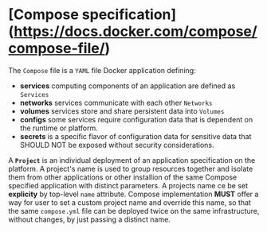 # [Compose specification] (https://docs.docker.com/compose/compose-file/)

The `Compose` file is a `YAML` file Docker application defining:
+ **services** computing components of an application are defined as `Services`
+ **networks** services communicate with each other `Networks`
+ **volumes** services store and share persistent data into `Volumes`
+ **configs** some services require configuration data that is dependent on the runtime or platform.
+ **secrets** is a specific flavor of configuration data for sensitive data that SHOULD NOT be exposed without security considerations.

A **`Project`** is an individual deployment of an application specification on the platform. A project's name is used to group resources together and isolate them from other applications or other installion of the same Compose specified application with distinct parameters. A projects name ce be set **explicity** by top-level `name` attribute. Compose implementation **MUST** offer a way for user to set a custom project name and override this name, so that the same `compose.yml` file can be deployed twice on the same infrastructure, without changes, by just passing a distinct name.
